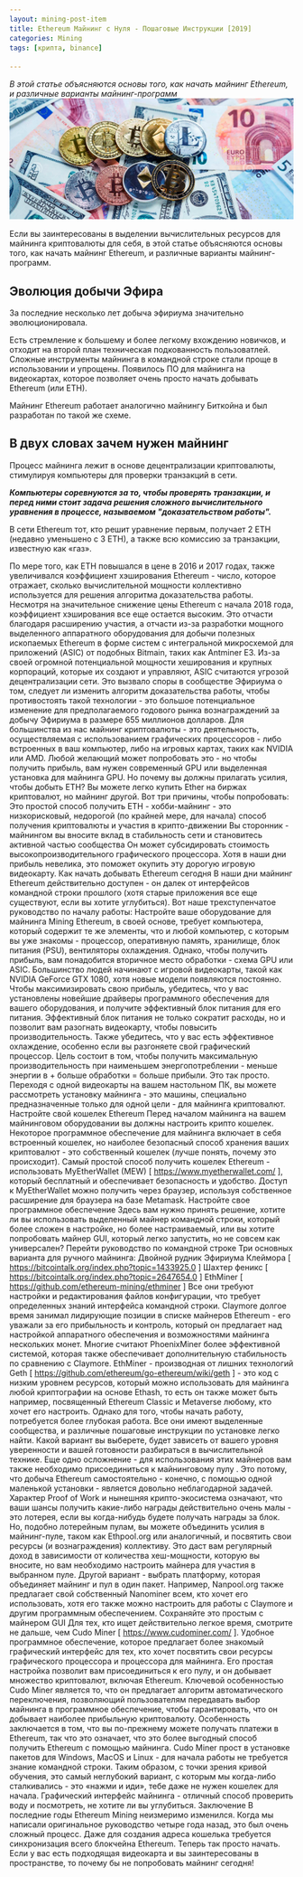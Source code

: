 ```yaml
---
layout: mining-post-item
title: Ethereum Майнинг с Нуля - Пошаговые Инструкции [2019]
categories: Mining
tags: [крипта, binance]

---
```

*В этой статье объясняются основы того, как начать майнинг Ethereum, и различные варианты майнинг-программ*
![майнинг ethereum](/images/mining/ETH/ethereum-money12.jpg)

 
Если вы заинтересованы в выделении вычислительных ресурсов для майнинга криптовалюты для себя, в этой статье объясняются основы того, как начать майнинг Ethereum, и различные варианты майнинг-программ.

## Эволюция добычи Эфира
За последние несколько лет добыча эфириума значительно эволюционировала. 

Есть стремление к большему и более легкому вхождению новичков, и отходит на второй план техническая подкованность пользоватлей. Сложные инструменты майнинга в командной строке стали проще в использовании и упрощены. Появилось ПО для майнинга на видеокартах, которое позволяет очень просто начать добывать Ethereum (или ETH).

Майнинг Ethereum работает аналогично майнингу Биткойна и был разработан по такой же схеме. 

## В двух словах зачем нужен майнинг
Процесс майнинга лежит в основе децентрализации криптовалюты, стимулируя компьютеры для проверки транзакций в сети. 

***Компьютеры соревнуются за то, чтобы проверять транзакции, и перед ними стоит задача решения сложного вычислительного уравнения в процессе, называемом "доказательством работы".***

В сети Ethereum тот, кто решит уравнение первым, получает 2 ETH (недавно уменьшено с 3 ETH), а также всю комиссию за транзакции, известную как «газ».

По мере того, как ETH повышался в цене в 2016 и 2017 годах, также увеличивался коэффициент хэширования Ethereum - число, которое отражает, сколько вычислительной мощности коллективно используется для решения алгоритма доказательства работы. Несмотря на значительное снижение цены Ethereum с начала 2018 года, коэффициент хэширования все еще остается высоким. Это отчасти благодаря расширению участия, а отчасти из-за разработки мощного выделенного аппаратного оборудования для добычи полезных ископаемых Ethereum в форме систем с интегральной микросхемой для приложений (ASIC) от подобных Bitmain, таких как Antminer E3.
Из-за своей огромной потенциальной мощности хеширования и крупных корпораций, которые их создают и управляют, ASIC считаются угрозой децентрализации сети. Это вызвало споры в сообществе Эфириума о том, следует ли изменить алгоритм доказательства работы, чтобы противостоять такой технологии - это большое потенциальное изменение для предполагаемого годового рынка вознаграждений за добычу Эфириума в размере 655 миллионов долларов.
Для большинства из нас майнинг криптовалюты - это деятельность, осуществляемая с использованием графических процессоров - либо встроенных в ваш компьютер, либо на игровых картах, таких как NVIDIA или AMD. Любой желающий может попробовать это - но чтобы получить прибыль, вам нужен современный GPU или выделенная установка для майнинга GPU.
Но почему вы должны прилагать усилия, чтобы добыть ETH?
Вы можете легко купить Ether на биржах криптовалют, но майнинг другой. Вот три причины, чтобы попробовать:
Это простой способ получить ETH - хобби-майнинг - это низкорисковый, недорогой (по крайней мере, для начала) способ получения криптовалюты и участия в крипто-движении
Вы сторонник - майнингом вы вносите вклад в стабильность сети и становитесь активной частью сообщества
Он может субсидировать стоимость высокопроизводительного графического процессора.  Хотя в наши дни прибыль невелика, это поможет окупить эту дорогую игровую видеокарту.
Как начать добывать Ethereum сегодня
В наши дни майнинг Ethereum действительно доступен - он далек от интерфейсов командной строки прошлого (хотя старые приложения все еще существуют, если вы хотите углубиться). Вот наше трехступенчатое руководство по началу работы:
Настройте ваше оборудование для майнинга
Mining Ethereum, в своей основе, требует компьютера, который содержит те же элементы, что и любой компьютер, с которым вы уже знакомы - процессор, оперативную память, хранилище, блок питания (PSU), вентиляторы охлаждения. Однако, чтобы получить прибыль, вам понадобится вторичное место обработки - схема GPU или ASIC. Большинство людей начинают с игровой видеокарты, такой как NVIDIA GeForce GTX 1080, хотя новые модели появляются постоянно.
Чтобы максимизировать свою прибыль, убедитесь, что у вас установлены новейшие драйверы программного обеспечения для вашего оборудования, и получите эффективный блок питания для его питания. Эффективный блок питания не только сократит расходы, но и позволит вам разогнать видеокарту, чтобы повысить производительность. Также убедитесь, что у вас есть эффективное охлаждение, особенно если вы разгоняете свой графический процессор.
Цель состоит в том, чтобы получить максимальную производительность при наименьшем энергопотреблении - меньше энергии в + больше обработки = больше прибыли. Это так просто.
Переходя с одной видеокарты на вашем настольном ПК, вы можете рассмотреть установку майнинга - это машины, специально предназначенные только для одной цели - для майнинга криптовалют.
Настройте свой кошелек Ethereum
Перед началом майнинга на вашем майнинговом оборудовании вы должны настроить крипто кошелек. Некоторое программное обеспечение для майнинга включает в себя встроенный кошелек, но наиболее безопасный способ хранения ваших криптовалют - это собственный кошелек (лучше понять, почему это происходит).
Самый простой способ получить кошелек Ethereum - использовать MyEtherWallet (MEW) [ https://www.myetherwallet.com/ ], который бесплатный и обеспечивает безопасность и удобство. Доступ к MyEtherWallet можно получить через браузер, используя собственное расширение для браузера на базе Metamask.
Настройте свое программное обеспечение
Здесь вам нужно принять решение, хотите ли вы использовать выделенный майнер командной строки, который более сложен в настройке, но более настраиваемый, или вы хотите попробовать майнер GUI, который легко запустить, но не совсем как универсален?
Перейти руководство по командной строке
Три основных варианта для ручного майнинга:
Двойной рудник Эфириума Клеймора [ https://bitcointalk.org/index.php?topic=1433925.0 ]
Шахтер феникс [ https://bitcointalk.org/index.php?topic=2647654.0 ]
EthMiner [ https://github.com/ethereum-mining/ethminer ]
Все они требуют настройки и редактирования файлов конфигурации, что требует определенных знаний интерфейса командной строки.
Claymore долгое время занимал лидирующие позиции в списке майнеров Ethereum - его уважали за его прибыльность и контроль, который он предлагает над настройкой аппаратного обеспечения и возможностями майнинга нескольких монет.
Многие считают PhoenixMiner более эффективной системой, которая также обеспечивает дополнительную стабильность по сравнению с Claymore.
EthMiner - производная от лишних технологий Geth [ https://github.com/ethereum/go-ethereum/wiki/geth ] - это код с низким уровнем ресурсов, который можно использовать для майнинга любой криптографии на основе Ethash, то есть он также может быть например, посвященный Ethereum Classic и Metaverse любому, кто хочет его настроить. Однако для того, чтобы начать работу, потребуется более глубокая работа.
Все они имеют выделенные сообщества, и различные пошаговые инструкции по установке легко найти. Какой вариант вы выберете, будет зависеть от вашего уровня уверенности и вашей готовности разбираться в вычислительной технике.
Еще одно осложнение - для использования этих майнеров вам также необходимо присоединиться к майнинговому пулу . Это потому, что добыча Ethereum самостоятельно - конечно, с помощью одной маленькой установки - является довольно неблагодарной задачей. Характер Proof of Work и нынешняя крипто-экосистема означают, что ваши шансы получить какие-либо награды действительно очень малы - это лотерея, если вы когда-нибудь будете получать награды за блок.
Но, подобно лотерейным пулам, вы можете объединить усилия в майнинг-пуле, таком как Ethpool.org или аналогичный, и посвятить свои ресурсы (и вознаграждения) коллективу. Это даст вам регулярный доход в зависимости от количества хеш-мощности, которую вы вносите, но вам необходимо настроить майнера для участия в выбранном пуле.
Другой вариант - выбрать платформу, которая объединяет майнинг и пул в один пакет. Например, Nanpool.org также предлагает свой собственный Nanominer всем, кто хочет его использовать, хотя его также можно настроить для работы с Claymore и другим программным обеспечением.
Сохраняйте это простым с майнером GUI
Для тех, кто ищет действительно легкое время, смотрите не дальше, чем Cudo Miner [ https://www.cudominer.com/ ]. Удобное программное обеспечение, которое предлагает более знакомый графический интерфейс для тех, кто хочет посвятить свои ресурсы графического процессора и процессора для майнинга.
Его простая настройка позволит вам присоединиться к его пулу, и он добывает множество криптовалют, включая Ethereum. Ключевой особенностью Cudo Miner является то, что он предлагает алгоритм автоматического переключения, позволяющий пользователям передавать выбор майнинга в программное обеспечение, чтобы гарантировать, что он добывает наиболее прибыльную криптовалюту. Особенность заключается в том, что вы по-прежнему можете получать платежи в Ethereum, так что это означает, что это более выгодный способ получить Ethereum с помощью майнинга.
Cudo Miner прост в установке пакетов для Windows, MacOS и Linux - для начала работы не требуется знание командной строки. Таким образом, с точки зрения кривой обучения, это самый неглубокий вариант, с которым мы когда-либо сталкивались - это «нажми и иди», тебе даже не нужен кошелек для начала.
Графический интерфейс майнинга - отличный способ проверить воду и посмотреть, не хотите ли вы углубиться.
Заключение
В последние годы Ethereum Mining неизмеримо изменился. Когда мы написали оригинальное руководство четыре года назад, это был очень сложный процесс. Даже для создания адреса кошелька требуется синхронизация всего блокчейна Ethereum.
Теперь так просто начать. Если у вас есть подходящая видеокарта и вы заинтересованы в пространстве, то почему бы не попробовать майнинг сегодня!